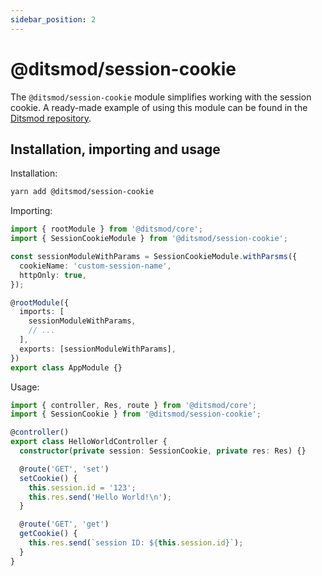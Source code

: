 ```yaml
---
sidebar_position: 2
---
```


# @ditsmod/session-cookie

The `@ditsmod/session-cookie` module simplifies working with the session cookie. A ready-made example of using this module can be found in the [Ditsmod repository][1].

## Installation, importing and usage

Installation:

```bash
yarn add @ditsmod/session-cookie
```

Importing:

```ts
import { rootModule } from '@ditsmod/core';
import { SessionCookieModule } from '@ditsmod/session-cookie';

const sessionModuleWithParams = SessionCookieModule.withParsms({
  cookieName: 'custom-session-name',
  httpOnly: true,
});

@rootModule({
  imports: [
    sessionModuleWithParams,
    // ...
  ],
  exports: [sessionModuleWithParams],
})
export class AppModule {}
```

Usage:

```ts
import { controller, Res, route } from '@ditsmod/core';
import { SessionCookie } from '@ditsmod/session-cookie';

@controller()
export class HelloWorldController {
  constructor(private session: SessionCookie, private res: Res) {}

  @route('GET', 'set')
  setCookie() {
    this.session.id = '123';
    this.res.send('Hello World!\n');
  }

  @route('GET', 'get')
  getCookie() {
    this.res.send(`session ID: ${this.session.id}`);
  }
}
```



[1]: https://github.com/ditsmod/ditsmod/tree/main/examples/19-session-cookie
